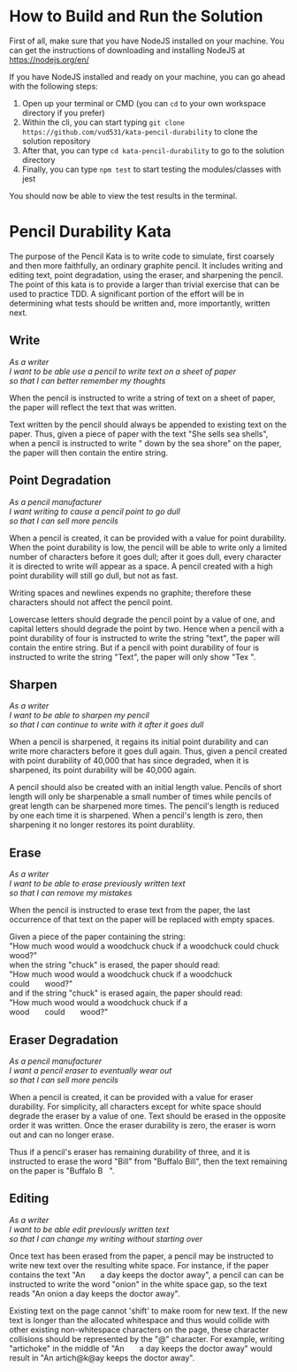 # How to Build and Run the Solution

First of all, make sure that you have NodeJS installed on your machine. You can get the instructions of downloading and installing NodeJS at https://nodejs.org/en/

If you have NodeJS installed and ready on your machine, you can go ahead with the following steps:

1. Open up your terminal or CMD (you can `cd` to your own workspace directory if you prefer)
2. Within the cli, you can start typing `git clone https://github.com/vud531/kata-pencil-durability` to clone the solution repository
3. After that, you can type `cd kata-pencil-durability` to go to the solution directory
4. Finally, you can type `npm test` to start testing the modules/classes with jest

You should now be able to view the test results in the terminal.

# Pencil Durability Kata

The purpose of the Pencil Kata is to write code to simulate, first coarsely and then more faithfully, an ordinary graphite pencil. It includes writing and editing text, point degradation, using the eraser, and sharpening the pencil. The point of this kata is to provide a larger than trivial exercise that can be used to practice TDD. A significant portion of the effort will be in determining what tests should be written and, more importantly, written next.

## Write

_As a writer  
I want to be able use a pencil to write text on a sheet of paper  
so that I can better remember my thoughts_

When the pencil is instructed to write a string of text on a sheet of paper, the paper will reflect the text that was written.

Text written by the pencil should always be appended to existing text on the paper. Thus, given a piece of paper with the text "She sells sea shells", when a pencil is instructed to write "&nbsp;down by the sea shore" on the paper, the paper will then contain the entire string.

## Point Degradation

_As a pencil manufacturer  
I want writing to cause a pencil point to go dull  
so that I can sell more pencils_

When a pencil is created, it can be provided with a value for point durability. When the point durability is low, the pencil will be able to write only a limited number of characters before it goes dull; after it goes dull, every character it is directed to write will appear as a space. A pencil created with a high point durability will still go dull, but not as fast.

Writing spaces and newlines expends no graphite; therefore these characters should not affect the pencil point.

Lowercase letters should degrade the pencil point by a value of one, and capital letters should degrade the point by two. Hence when a pencil with a point durability of four is instructed to write the string "text", the paper will contain the entire string. But if a pencil with point durability of four is instructed to write the string "Text", the paper will only show "Tex&nbsp;".

## Sharpen

_As a writer  
I want to be able to sharpen my pencil  
so that I can continue to write with it after it goes dull_

When a pencil is sharpened, it regains its initial point durability and can write more characters before it goes dull again. Thus, given a pencil created with point durability of 40,000 that has since degraded, when it is sharpened, its point durability will be 40,000 again.

A pencil should also be created with an initial length value. Pencils of short length will only be sharpenable a small number of times while pencils of great length can be sharpened more times. The pencil's length is reduced by one each time it is sharpened. When a pencil's length is zero, then sharpening it no longer restores its point durabliity.

## Erase

_As a writer  
I want to be able to erase previously written text  
so that I can remove my mistakes_

When the pencil is instructed to erase text from the paper, the last occurrence of that text on the paper will be replaced with empty spaces.

Given a piece of the paper containing the string:  
 "How much wood would a woodchuck chuck if a woodchuck could chuck wood?"  
when the string "chuck" is erased, the paper should read:  
 "How much wood would a woodchuck chuck if a woodchuck could&nbsp;&nbsp;&nbsp;&nbsp;&nbsp;&nbsp;&nbsp;wood?"  
and if the string "chuck" is erased again, the paper should read:  
"How much wood would a woodchuck chuck if a wood&nbsp;&nbsp;&nbsp;&nbsp;&nbsp;&nbsp;&nbsp;could&nbsp;&nbsp;&nbsp;&nbsp;&nbsp;&nbsp;&nbsp;wood?"

## Eraser Degradation

_As a pencil manufacturer  
I want a pencil eraser to eventually wear out  
so that I can sell more pencils_

When a pencil is created, it can be provided with a value for eraser durability. For simplicity, all characters except for white space should degrade the eraser by a value of one. Text should be erased in the opposite order it was written. Once the eraser durability is zero, the eraser is worn out and can no longer erase.

Thus if a pencil's eraser has remaining durability of three, and it is instructed to erase the word "Bill" from "Buffalo Bill", then the text remaining on the paper is "Buffalo B&nbsp;&nbsp;&nbsp;".

## Editing

_As a writer  
I want to be able edit previously written text  
so that I can change my writing without starting over_

Once text has been erased from the paper, a pencil may be instructed to write new text over the resulting white space. For instance, if the paper contains the text "An&nbsp;&nbsp;&nbsp;&nbsp;&nbsp;&nbsp;&nbsp;a day keeps the doctor away", a pencil can can be instructed to write the word "onion" in the white space gap, so the text reads "An onion a day keeps the doctor away".

Existing text on the page cannot 'shift' to make room for new text. If the new text is longer than the allocated whitespace and thus would collide with other existing non-whitespace characters on the page, these character collisions should be represented by the "@" character. For example, writing "artichoke" in the middle of "An&nbsp;&nbsp;&nbsp;&nbsp;&nbsp;&nbsp;&nbsp;a day keeps the doctor away" would result in "An artich@k@ay keeps the doctor away".
